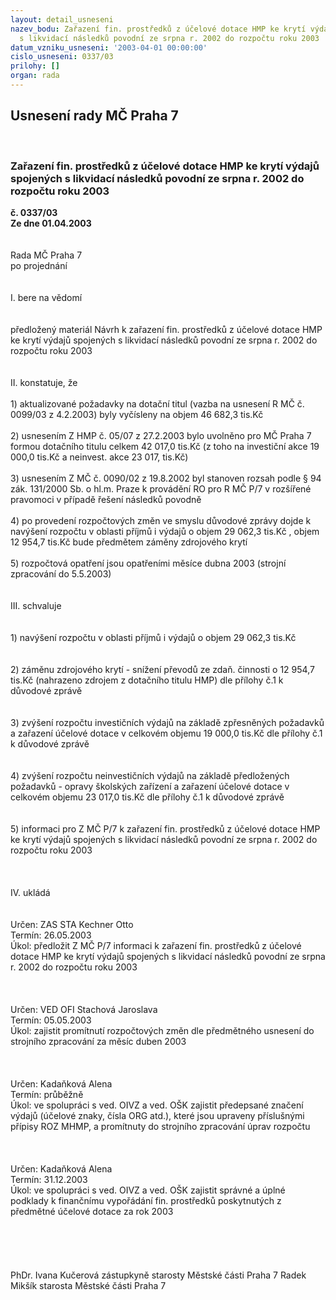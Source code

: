 ```yaml
---
layout: detail_usneseni
nazev_bodu: Zařazení fin. prostředků z účelové dotace HMP ke krytí výdajů spojených
  s likvidací následků povodní ze srpna r. 2002 do rozpočtu roku 2003
datum_vzniku_usneseni: '2003-04-01 00:00:00'
cislo_usneseni: 0337/03
prilohy: []
organ: rada
---
```

<div id="ucUsn_pList" class="usn">
	<span><h2>Usnesení rady MČ Praha 7 </h2>
<br></span><div class="standBody">
<span><h3>Zařazení fin. prostředků z účelové dotace HMP ke krytí výdajů spojených s likvidací následků povodní ze srpna r. 2002 do rozpočtu roku 2003</h3></span><div class="center">
		<strong>č. 0337/03</strong><br>
	</div>
<div class="center">
		<strong>Ze dne 01.04.2003</strong><br><br>
	</div>
<br>Rada MČ Praha 7<br>po projednání<br><br><br>I.	bere na vědomí<br><br> <br>předložený materiál Návrh k zařazení fin. prostředků z účelové dotace HMP ke krytí výdajů spojených s likvidací následků povodní ze srpna r. 2002 do rozpočtu roku 2003<br><br><br>II.	konstatuje, že<br><br>1) aktualizované požadavky na dotační titul (vazba na usnesení R MČ č. 0099/03 z 4.2.2003) byly vyčísleny na objem 46 682,3 tis.Kč<br><br>2) usnesením Z HMP č.  05/07  z 27.2.2003 bylo uvolněno pro MČ Praha 7 formou dotačního titulu celkem 42 017,0 tis.Kč (z toho na investiční akce 19 000,0 tis.Kč a neinvest. akce 23 017, tis.Kč)<br><br>3)  usnesením Z MČ č. 0090/02 z 19.8.2002 byl stanoven rozsah podle § 94 zák. 131/2000 Sb. o hl.m. Praze k  provádění RO pro  R MČ P/7  v rozšířené pravomoci v případě řešení následků povodně<br><br>4) po provedení rozpočtových změn ve smyslu důvodové zprávy dojde k navýšení rozpočtu v oblasti příjmů i výdajů o objem 29 062,3 tis.Kč , objem 12 954,7 tis.Kč bude předmětem záměny zdrojového krytí<br><br>5) rozpočtová opatření jsou opatřeními měsíce dubna 2003 (strojní zpracování  do 5.5.2003)<br> <br><br>III.	schvaluje<br><br><br>1) navýšení rozpočtu v oblasti příjmů i výdajů o objem 29 062,3 tis.Kč<br><br><br>2) záměnu zdrojového krytí  - snížení převodů ze zdaň. činnosti o 12 954,7 tis.Kč (nahrazeno zdrojem z dotačního titulu HMP) dle přílohy č.1 k důvodové zprávě<br><br><br>3) zvýšení rozpočtu investičních výdajů  na základě  zpřesněných požadavků a zařazení účelové dotace v celkovém objemu 19 000,0 tis.Kč dle přílohy č.1 k důvodové zprávě<br><br><br>4) zvýšení rozpočtu neinvestičních výdajů na základě předložených  požadavků  - opravy školských zařízení a zařazení účelové dotace v celkovém objemu 23 017,0 tis.Kč dle přílohy č.1 k důvodové zprávě<br><br><br>5) informaci pro Z MČ P/7 k zařazení fin. prostředků z účelové dotace HMP ke krytí výdajů spojených s likvidací následků povodní ze srpna r. 2002 do rozpočtu roku 2003 <br><br><br><br>IV.	ukládá <br><br> <br>Určen:	ZAS STA Kechner Otto<br>Termín: 26.05.2003<br>Úkol:	předložit  Z MČ P/7 informaci k zařazení fin. prostředků z účelové dotace HMP ke krytí výdajů spojených s likvidací následků povodní ze srpna r. 2002 do rozpočtu roku 2003<br> <br><br> <br>Určen:	VED OFI Stachová Jaroslava<br>Termín: 05.05.2003<br>Úkol:	zajistit promítnutí rozpočtových změn dle předmětného usnesení do strojního zpracování za měsíc duben 2003<br> <br><br> <br>Určen:	Kadaňková Alena<br>Termín: průběžně<br>Úkol:	ve spolupráci s ved. OIVZ a ved. OŠK zajistit předepsané značení výdajů (účelové znaky, čísla ORG atd.), které jsou upraveny příslušnými přípisy ROZ MHMP,  a  promítnuty do strojního zpracování úprav rozpočtu <br> <br><br> <br>Určen:	Kadaňková Alena<br>Termín: 31.12.2003<br>Úkol:	ve spolupráci s ved. OIVZ a ved. OŠK zajistit správné a úplné podklady k finančnímu vypořádání fin. prostředků poskytnutých z předmětné účelové dotace za rok 2003 <br> <br><br><br> <br>	<br>PhDr. Ivana Kučerová zástupkyně starosty Městské části Praha 7	 Radek Mikšík starosta Městské části Praha 7<br>	<br><br>
</div>
</div>